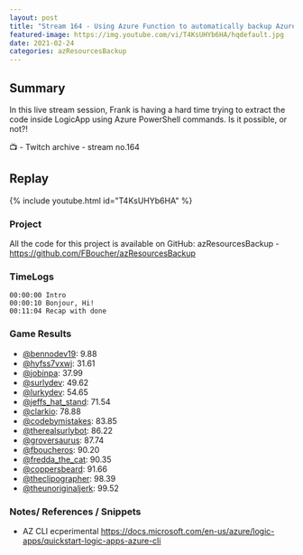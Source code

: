 ```yaml
---
layout: post
title: "Stream 164 - Using Azure Function to automatically backup Azure resources"
featured-image: https://img.youtube.com/vi/T4KsUHYb6HA/hqdefault.jpg
date: 2021-02-24
categories: azResourcesBackup
---
```


## Summary

In this live stream session, Frank is having a hard time trying to extract the code inside LogicApp using Azure PowerShell commands. Is it possible, or not?!

📺 - Twitch archive - stream no.164

## Replay

{% include youtube.html id="T4KsUHYb6HA" %}
<br/><!--more-->

### Project

All the code for this project is available on GitHub: azResourcesBackup - https://github.com/FBoucher/azResourcesBackup

### TimeLogs

    00:00:00 Intro
    00:00:10 Bonjour, Hi!
    00:11:04 Recap with done

### Game Results

- [@bennodev19](https://www.twitch.tv/bennodev19): 9.88
- [@hyfss7vxwj](https://www.twitch.tv/hyfss7vxwj): 31.61
- [@jobinpa](https://www.twitch.tv/jobinpa): 37.99
- [@surlydev](https://www.twitch.tv/surlydev): 49.62
- [@lurkydev](https://www.twitch.tv/lurkydev): 54.65
- [@jeffs_hat_stand](https://www.twitch.tv/jeffs_hat_stand): 71.54
- [@clarkio](https://www.twitch.tv/clarkio): 78.88
- [@codebymistakes](https://www.twitch.tv/codebymistakes): 83.85
- [@therealsurlybot](https://www.twitch.tv/therealsurlybot): 86.22
- [@groversaurus](https://www.twitch.tv/groversaurus): 87.74
- [@fboucheros](https://www.twitch.tv/fboucheros): 90.20
- [@fredda_the_cat](https://www.twitch.tv/fredda_the_cat): 90.35
- [@coppersbeard](https://www.twitch.tv/coppersbeard): 91.66
- [@theclipographer](https://www.twitch.tv/theclipographer): 98.39
- [@theunoriginaljerk](https://www.twitch.tv/theunoriginaljerk): 99.52

### Notes/ References / Snippets

- AZ CLI ecperimental https://docs.microsoft.com/en-us/azure/logic-apps/quickstart-logic-apps-azure-cli

